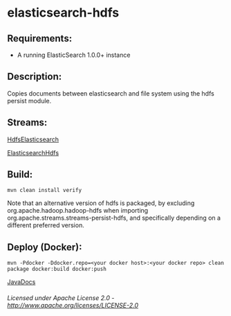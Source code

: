 elasticsearch-hdfs
==============================

Requirements:
-------------
 - A running ElasticSearch 1.0.0+ instance

Description:
------------
Copies documents between elasticsearch and file system using the hdfs persist module.

Streams:
--------

<a href="HdfsElasticsearch.html" target="_self">HdfsElasticsearch</a>

<a href="ElasticsearchHdfs.html" target="_self">ElasticsearchHdfs</a>

Build:
---------

    mvn clean install verify

Note that an alternative version of hdfs is packaged, by excluding org.apache.hadoop.hadoop-hdfs when
importing org.apache.streams.streams-persist-hdfs, and specifically depending on a different preferred version.

Deploy (Docker):
----------------

    mvn -Pdocker -Ddocker.repo=<your docker host>:<your docker repo> clean package docker:build docker:push

[JavaDocs](apidocs/index.html "JavaDocs")

###### Licensed under Apache License 2.0 - http://www.apache.org/licenses/LICENSE-2.0